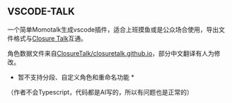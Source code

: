 ## VSCODE-TALK

一个简单Momotalk生成vscode插件，适合上班摸鱼或是公众场合使用，导出文件格式与[Closure Talk](https://closuretalk.github.io/)互通。

角色数据文件来自[ClosureTalk/closuretalk.github.io](https://github.com/ClosureTalk/closuretalk.github.io)，部分中文翻译有人为修改。

* 暂不支持分段、自定义角色和重命名功能 *

（作者不会Typescript，代码都是AI写的，所以有问题也是正常的）
